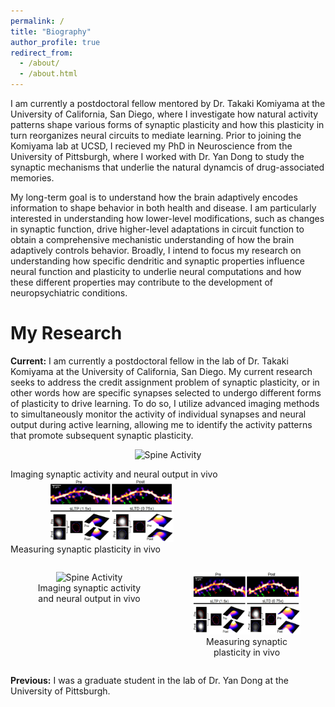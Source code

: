 ```yaml
---
permalink: /
title: "Biography"
author_profile: true
redirect_from: 
  - /about/
  - /about.html
---
```


I am currently a postdoctoral fellow mentored by Dr. Takaki Komiyama at the University of California, San Diego, where I investigate how natural activity patterns shape various forms of synaptic plasticity and how this plasticity in turn reorganizes neural circuits to mediate learning. Prior to joining the Komiyama lab at UCSD, I recieved my PhD in Neuroscience from the University of Pittsburgh, where I worked with Dr. Yan Dong to study the synaptic mechanisms that underlie the natural dynamcis of drug-associated memories. 

My long-term goal is to understand how the brain adaptively encodes information to shape behavior in both health and disease. I am particularly interested in understanding how lower-level modifications, such as changes in synaptic function, drive higher-level adaptations in circuit function to obtain a comprehensive mechanistic understanding of how the brain adaptively controls behavior. Broadly, I intend to focus my research on understanding how specific dendritic and synaptic properties influence neural function and plasticity to underlie neural computations and how these different properties may contribute to the development of neuropsychiatric conditions.

My Research
======
**Current:** I am currently a postdoctoral fellow in the lab of Dr. Takaki Komiyama at the University of California, San Diego. My current research seeks to address the credit assignment problem of synaptic plasticity, or in other words how are specific synapses selected to undergo different forms of plasticity to drive learning. To do so, I utilize advanced imaging methods to simultaneously monitor the activity of individual synapses and neural output during active learning, allowing me to identify the activity patterns that promote subsequent synaptic plasticity. 

<p align="center">
  <img src="/images/Spine_Activity.gif" alt="Spine Activity" height="100px"/>
  <figcaption styles="text-align: center;">Imaging synaptic activity and neural output in vivo</figcaption>
&nbsp; &nbsp; &nbsp; &nbsp; &nbsp; &nbsp; &nbsp; &nbsp;
  <img src="/images/Plasticity.png" alt="Spine Plasticity" height="100px"/>
  <figcaption styles="text-align: center;">Measuring synaptic plasticity in vivo</figcaption>
</p>

<div style="display: flex;">
  <figure style="text-align:center; flex:1;">
      <img src="/images/Spine_Activity.gif" alt="Spine Activity" height="100px"/>
      <figcaption styles="text-align: center;">Imaging synaptic activity and neural output in vivo</figcaption>
  </figure>
  <figure style="text-align:center; flex:1;">
      <img src="/images/Plasticity.png" alt="Spine Plasticity" height="100px"/>
      <figcaption styles="text-align: center;">Measuring synaptic plasticity in vivo</figcaption>
  </figure>
</div>

**Previous:** I was a graduate student in the lab of Dr. Yan Dong at the University of Pittsburgh. 


